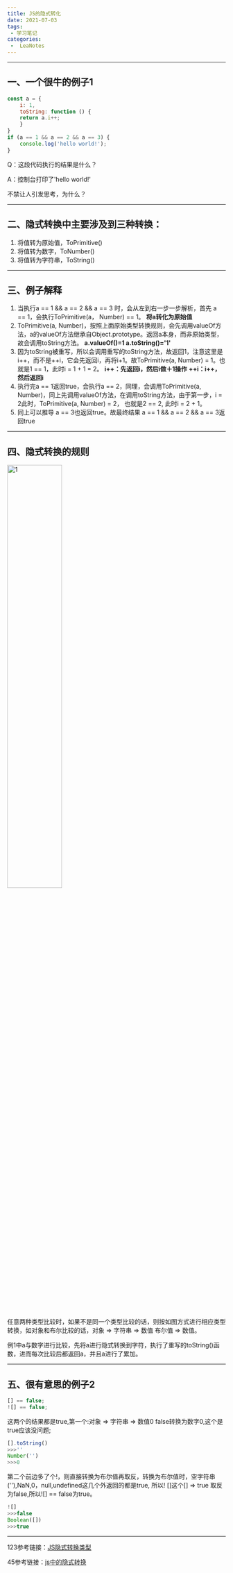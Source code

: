 ```yaml
---
title: JS的隐式转化
date: 2021-07-03
tags:
 - 学习笔记
categories:
 -  LeaNotes
---
```

---
## 一、一个很牛的例子1
```javascript
const a = {
    i: 1,
    toString: function () {
    return a.i++;
    }
}
if (a == 1 && a == 2 && a == 3) {
    console.log('hello world!');
}
```
Q：这段代码执行的结果是什么？

A：控制台打印了'hello world!'

不禁让人引发思考，为什么？

---
## 二、隐式转换中主要涉及到三种转换：
1. 将值转为原始值，ToPrimitive()
2. 将值转为数字，ToNumber()
3. 将值转为字符串，ToString()
---
## 三、例子解释
1. 当执行a == 1 && a == 2 && a == 3 时，会从左到右一步一步解析，首先 a == 1，会执行ToPrimitive(a， Number) == 1。
**将a转化为原始值**
2. ToPrimitive(a, Number)，按照上面原始类型转换规则，会先调用valueOf方法，a的valueOf方法继承自Object.prototype。返回a本身，而非原始类型，故会调用toString方法。
**a.valueOf()=1   a.toString()='1'**
3. 因为toString被重写，所以会调用重写的toString方法，故返回1，注意这里是i++，而不是++i，它会先返回i，再将i+1。故ToPrimitive(a, Number) = 1。也就是1 == 1，此时i = 1 + 1 = 2。
**i++：先返回i，然后i做＋1操作**
**++i：i++，然后返回i**
4. 执行完a == 1返回true，会执行a == 2，同理，会调用ToPrimitive(a, Number)，同上先调用valueOf方法，在调用toString方法，由于第一步，i = 2此时，ToPrimitive(a, Number) = 2， 也就是2 == 2, 此时i = 2 + 1。
5. 同上可以推导 a == 3也返回true。故最终结果 a == 1 && a == 2 && a == 3返回true

---
## 四、隐式转换的规则
<img src="/pic/yinshizhaunhuan/1.png" width="50%" alt="1"/>

任意两种类型比较时，如果不是同一个类型比较的话，则按如图方式进行相应类型转换，如对象和布尔比较的话，对象 => 字符串 => 数值 布尔值 => 数值。

例1中a与数字进行比较，先将a进行隐式转换到字符，执行了重写的toString()函数，进而每次比较后都返回a，并且a进行了累加。

---
## 五、很有意思的例子2
```javascript
[] == false;
![] == false;
```
这两个的结果都是true,第一个:对象 => 字符串 => 数值0 false转换为数字0,这个是true应该没问题;
```javascript
[].toString()  
>>>''
Number('')     
>>>0
```

第二个前边多了个!，则直接转换为布尔值再取反，转换为布尔值时，空字符串(''),NaN,0，null,undefined这几个外返回的都是true, 所以! []这个[] => true 取反为false,所以![] == false为true。
```javascript
![]          
>>>false
Boolean([])  
>>>true
```
---
123参考链接：[JS隐式转换类型](https://www.jianshu.com/p/7cb41d109b7e)

45参考链接：[js中的隐式转换](https://www.cnblogs.com/chenmeng0818/p/5954215.html)
